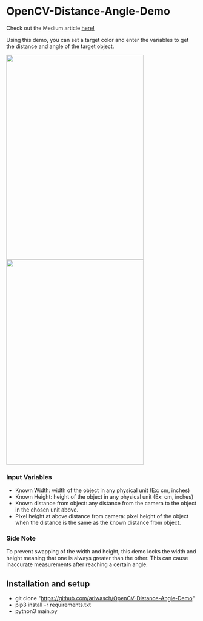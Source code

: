 # OpenCV-Distance-Angle-Demo

Check out the Medium article [here!](https://medium.com/@ariwasch/how-to-track-distance-and-angle-of-an-object-using-opencv-1f1966d418b4)

Using this demo, you can set a target color and enter the variables to get the distance and angle of the target object. 

<img src="https://cdn-images-1.medium.com/max/1200/1*DQuAcCjhgQDZnid2ZfNttg.gif" width="361.5" height="538.875" /> <img src="https://cdn-images-1.medium.com/max/1200/1*ki4GDHUC_ea4l8Gzf5dqIw.png" width="361.5" height="538.875" />

### Input Variables
* Known Width: width of the object in any physical unit (Ex: cm, inches)
* Known Height: height of the object in any physical unit (Ex: cm, inches)
* Known distance from object: any distance from the camera to the object in the chosen unit above. 
* Pixel height at above distance from camera: pixel height of the object when the distance is the same as the known distance from object.

### Side Note
To prevent swapping of the width and height, this demo locks the width and height meaning that one is always greater than the other. This can cause inaccurate measurements after reaching a certain angle.

## Installation and setup
* git clone "https://github.com/ariwasch/OpenCV-Distance-Angle-Demo"
* pip3 install -r requirements.txt
* python3 main.py

